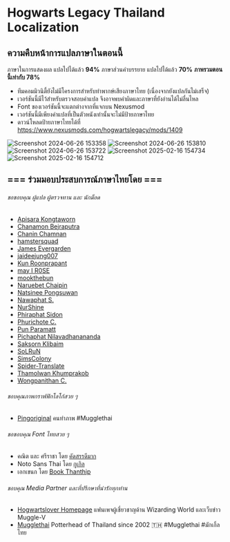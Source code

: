 # Hogwarts Legacy Thailand Localization

## ความคืบหน้าการแปลภาษาในตอนนี้

ภาษาในการแสดงผล แปลไปได้แล้ว **94%**
ภาษาส่วนคำบรรยาย แปลไปได้แล้ว **70%**
**ภาพรวมตอนนี้เท่ากับ 78%**

- ทีมคอมมิวนิตี้ยังไม่มีโครงการสำหรับทำพากษ์เสียงภาษาไทย (เนื่องจากยังแปลกันไม่เสร็จ)
- เวอร์ชันนี้มีไว้สำหรับตรวจสอบคำแปล จึงอาจพบคำผิดและภาษาที่ยังอ่านได้ไม่ลื่นไหล
- Font ของเวอร์ชันนี้จะแตกต่างจากที่แจกบน Nexusmod
- เวอร์ชันนี้มีเพียงคำแปลที่เป็นตัวหนังเท่านั้นจะไม่มีป้ายภาษาไทย
- ดาวน์โหลดป้ายภาษาไทยได้ที่ https://www.nexusmods.com/hogwartslegacy/mods/1409

![Screenshot 2024-06-26 153358](https://github.com/Nasz/Hogwarts-Legacy-Thai-Localization-Mod/assets/384751/ef1a54da-61bc-48cf-97cc-e3d14383c448)
![Screenshot 2024-06-26 153810](https://github.com/Nasz/Hogwarts-Legacy-Thai-Localization-Mod/assets/384751/de0fd8b2-c22d-4af6-bb8a-476d18411aea)
![Screenshot 2024-06-26 153722](https://github.com/Nasz/Hogwarts-Legacy-Thai-Localization-Mod/assets/384751/01c1dd48-0d3a-4224-9343-6d76c3e87794)
![Screenshot 2025-02-16 154734](https://github.com/user-attachments/assets/952141fb-a8c3-4201-81bf-510cc43fb695)
![Screenshot 2025-02-16 154712](https://github.com/user-attachments/assets/dde32439-27e7-43d6-b762-debd311730fd)


## === ร่วมมอบประสบการณ์ภาษาไทยโดย ===

###### ขอขอบคุณ ผู้แปล ผู้ตรวจทาน และ นักม็อด
+ [Apisara Kongtaworn](https://www.facebook.com/Apisara.k43)
+ [Chanamon Bejraputra](https://www.facebook.com/jan.chanamon)
+ [Chanin Chamnan](https://www.facebook.com/chinznz.chamnan/)
+ [hamstersquad](https://www.facebook.com/onehamstersquad/)
+ [James Evergarden](https://www.facebook.com/profile.php?id=100003894496976)
+ [jaideejung007](https://discuzthai.com/)
+ [Kun Roonprapant](#)
+ [may I R0SE](https://instagram.com/mamukyy?igshid=NDk5N2NlZjQ=)
+ [mookthebun](https://www.twitch.tv/mookthebun)
+ [Naruebet Chaipin](https://www.facebook.com/naruebet)
+ [Natsinee Pongsuwan](https://www.facebook.com/nam.pongsuwan/)
+ [Nawaphat S.](#)
+ [NurShine](#)
+ [Phiraphat Sidon](https://www.facebook.com/phiraphats/)
+ [Phurichote C.](#)
+ [Pun Paramatt](#)
+ [Pichaphat Nilavadhanananda](https://www.facebook.com/oilfromnowherex)
+ [Saksorn Klibaim](https://www.facebook.com/saksorn.glibaim)
+ [SoLRuN](https://www.facebook.com/profile.php?id=100009724057464)
+ [SimsColony](https://www.facebook.com/SimsColony)
+ [Spider-Translate](https://www.facebook.com/SpiderTranslate)
+ [Thamolwan Khumprakob](https://www.facebook.com/jobjab.khumprakob)
+ [Wongpanithan C.](https://instagram.com/niitanc?igshid=NzAzN2Q1NTE=)

###### ขอบคุณภาพกราฟฟิกโลโก้สวย ๆ
+ [Pingoriginal](https://www.facebook.com/pingpongoriginal) คนทำภาพ #Mugglethai

###### ขอขอบคุณ Font ไทยสวย ๆ
+ คณิต และ ศรีราชา โดย [คัดสรรดีมาก](https://www.cadsondemak.com/)
+ Noto Sans Thai โดย [กูเกิล](https://fonts.google.com/noto)
+ เอกเขนก โดย [Book Thanthip](https://www.facebook.com/BookThanthip)

###### ขอบคุณ Media Partner และที่ปรึกษาที่น่ารักทุกท่าน
+ [Hogwartslover Homepage](https://www.facebook.com/hogwartsloverhomepage)
  แฟนเพจผู้เชี่ยวชาญด้าน Wizarding World และเว็บข่าว Muggle-V
+ [Mugglethai](https://www.facebook.com/mugglethai.mt)
  Potterhead of Thailand since 2002 🇹🇭 #Mugglethai #มักเกิ้ลไทย
